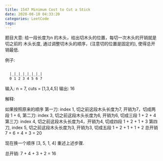 ```yaml
---
title: 1547 Minimum Cost to Cut a Stick
date: 2020-08-10 04:33:20
categories: LeetCode
tags:
---
```


题目大意: 给一段长度为n 的木头，给出切木头的位置，每切一次木头的开销就是 切之前的 木头长度, 通过调整切木头的顺序，(注意切的位置是固定的), 使得总开销最低.

例子:

```txt
    
  |_|_|_|_|_|_|_| 
  0 1 2 3 4 5 6 7

```

输入: n = 7, cuts = [1,3,4,5]
输出: 16

解释:

如果按照原来的顺序
第一刀: index 1, 切之前这段木头长度为7, 开销为7，切成两段 1 + 6,
第二刀: index 3, 切之前这段木头长度为6, 开销为6, 切成三段 1 + 2 + 4
第三刀: index 4, 切之前这段木头长度为4，开销为4, 切成四段 1 + 2 + 1 + 3
第四刀, index 5, 切之前这段木头长度为3, 开销为3, 切成五段 1 + 2 + 1 + 1 + 2
总开销 7 + 6 + 4 + 3 = 20

现在换一个顺序
[3, 5, 1, 4]
重述上述步骤.

总开销: 7 + 4 + 3 + 2 = 16






